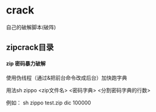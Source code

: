 # crack
自己的破解脚本(破阵)

## zipcrack目录
#### zip 密码暴力破解
使用伪线程（通过&把前台命令改成后台）加快跑字典

用法sh zippo <zip文件名> <密码字典> <分割密码字典的行数>

例如：
    sh zippo test.zip dic 100000
